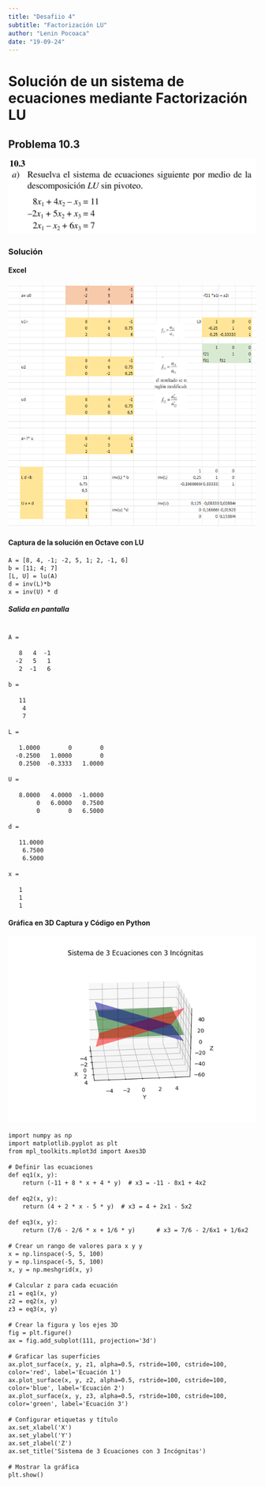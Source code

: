 ```yaml
---
title: "Desafiio 4"
subtitle: "Factorización LU"
author: "Lenin Pocoaca"
date: "19-09-24"
---
```


# Solución de un sistema de ecuaciones mediante Factorización LU

## Problema 10.3
![Problema 10.3](img0.png)

### Solución
#### Excel
![Problema 10.3](img1.png)

#### Captura de la solución en Octave con LU
```{octave}
A = [8, 4, -1; -2, 5, 1; 2, -1, 6]
b = [11; 4; 7]
[L, U] = lu(A)
d = inv(L)*b
x = inv(U) * d
```
##### Salida en pantalla
```{octave}

A =

   8   4  -1
  -2   5   1
   2  -1   6

b =

   11
    4
    7

L =

   1.0000        0        0
  -0.2500   1.0000        0
   0.2500  -0.3333   1.0000

U =

   8.0000   4.0000  -1.0000
        0   6.0000   0.7500
        0        0   6.5000

d =

   11.0000
    6.7500
    6.5000

x =

   1
   1
   1
```

#### Gráfica en 3D Captura y Código en Python
![Gráfica](img2.png)

```{python}
import numpy as np
import matplotlib.pyplot as plt
from mpl_toolkits.mplot3d import Axes3D

# Definir las ecuaciones
def eq1(x, y):
    return (-11 + 8 * x + 4 * y)  # x3 = -11 - 8x1 + 4x2

def eq2(x, y):
    return (4 + 2 * x - 5 * y)  # x3 = 4 + 2x1 - 5x2

def eq3(x, y):
    return (7/6 - 2/6 * x + 1/6 * y)      # x3 = 7/6 - 2/6x1 + 1/6x2

# Crear un rango de valores para x y y
x = np.linspace(-5, 5, 100)
y = np.linspace(-5, 5, 100)
x, y = np.meshgrid(x, y)

# Calcular z para cada ecuación
z1 = eq1(x, y)
z2 = eq2(x, y)
z3 = eq3(x, y)

# Crear la figura y los ejes 3D
fig = plt.figure()
ax = fig.add_subplot(111, projection='3d')

# Graficar las superficies
ax.plot_surface(x, y, z1, alpha=0.5, rstride=100, cstride=100, color='red', label='Ecuación 1')
ax.plot_surface(x, y, z2, alpha=0.5, rstride=100, cstride=100, color='blue', label='Ecuación 2')
ax.plot_surface(x, y, z3, alpha=0.5, rstride=100, cstride=100, color='green', label='Ecuación 3')

# Configurar etiquetas y título
ax.set_xlabel('X')
ax.set_ylabel('Y')
ax.set_zlabel('Z')
ax.set_title('Sistema de 3 Ecuaciones con 3 Incógnitas')

# Mostrar la gráfica
plt.show()
```
